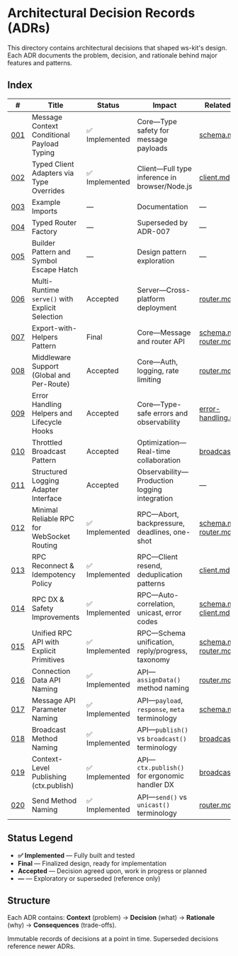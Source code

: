 # Architectural Decision Records (ADRs)

This directory contains architectural decisions that shaped ws-kit's design. Each ADR documents the problem, decision, and rationale behind major features and patterns.

## Index

| #                                                           | Title                                           | Status         | Impact                                           | Related Spec                                                     |
| ----------------------------------------------------------- | ----------------------------------------------- | -------------- | ------------------------------------------------ | ---------------------------------------------------------------- |
| [001](./001-message-context-conditional-payload-typing.md)  | Message Context Conditional Payload Typing      | ✅ Implemented | Core—Type safety for message payloads            | [schema.md](../specs/schema.md)                                  |
| [002](./002-typed-client-adapters.md)                       | Typed Client Adapters via Type Overrides        | ✅ Implemented | Client—Full type inference in browser/Node.js    | [client.md](../specs/client.md)                                  |
| [003](./003-example-imports.md)                             | Example Imports                                 | —              | Documentation                                    | —                                                                |
| [004](./004-typed-router-factory.md)                        | Typed Router Factory                            | —              | Superseded by ADR-007                            | —                                                                |
| [005](./005-builder-pattern-and-symbol-escape-hatch.md)     | Builder Pattern and Symbol Escape Hatch         | —              | Design pattern exploration                       | —                                                                |
| [006](./006-multi-runtime-serve-with-explicit-selection.md) | Multi-Runtime `serve()` with Explicit Selection | Accepted       | Server—Cross-platform deployment                 | [router.md](../specs/router.md)                                  |
| [007](./007-export-with-helpers-pattern.md)                 | Export-with-Helpers Pattern                     | Final          | Core—Message and router API                      | [schema.md](../specs/schema.md), [router.md](../specs/router.md) |
| [008](./008-middleware-support.md)                          | Middleware Support (Global and Per-Route)       | Accepted       | Core—Auth, logging, rate limiting                | [router.md](../specs/router.md)                                  |
| [009](./009-error-handling-and-lifecycle-hooks.md)          | Error Handling Helpers and Lifecycle Hooks      | Accepted       | Core—Type-safe errors and observability          | [error-handling.md](../specs/error-handling.md)                  |
| [010](./010-throttled-broadcast-pattern.md)                 | Throttled Broadcast Pattern                     | Accepted       | Optimization—Real-time collaboration             | [broadcasting.md](../specs/broadcasting.md)                      |
| [011](./011-structured-logging-adapter.md)                  | Structured Logging Adapter Interface            | Accepted       | Observability—Production logging integration     | —                                                                |
| [012](./012-rpc-minimal-reliable.md)                        | Minimal Reliable RPC for WebSocket Routing      | ✅ Implemented | RPC—Abort, backpressure, deadlines, one-shot     | [schema.md](../specs/schema.md), [router.md](../specs/router.md) |
| [013](./013-rpc-reconnect-idempotency.md)                   | RPC Reconnect & Idempotency Policy              | ✅ Implemented | RPC—Client resend, deduplication patterns        | [client.md](../specs/client.md)                                  |
| [014](./014-rpc-dx-safety-improvements.md)                  | RPC DX & Safety Improvements                    | ✅ Implemented | RPC—Auto-correlation, unicast, error codes       | [schema.md](../specs/schema.md), [client.md](../specs/client.md) |
| [015](./015-unified-rpc-api-design.md)                      | Unified RPC API with Explicit Primitives        | ✅ Implemented | RPC—Schema unification, reply/progress, taxonomy | [schema.md](../specs/schema.md), [router.md](../specs/router.md) |
| [016](./016-connection-data-api-naming.md)                  | Connection Data API Naming                      | ✅ Implemented | API—`assignData()` method naming                 | [router.md](../specs/router.md)                                  |
| [017](./017-message-api-parameter-naming.md)                | Message API Parameter Naming                    | ✅ Implemented | API—`payload`, `response`, `meta` terminology    | [schema.md](../specs/schema.md)                                  |
| [018](./018-broadcast-method-naming.md)                     | Broadcast Method Naming                         | ✅ Implemented | API—`publish()` vs `broadcast()` terminology     | [broadcasting.md](../specs/broadcasting.md)                      |
| [019](./019-ctx-publish-convenience-method.md)              | Context-Level Publishing (ctx.publish)          | ✅ Implemented | API—`ctx.publish()` for ergonomic handler DX     | [broadcasting.md](../specs/broadcasting.md)                      |
| [020](./020-send-method-naming.md)                          | Send Method Naming                              | ✅ Implemented | API—`send()` vs `unicast()` terminology          | [router.md](../specs/router.md)                                  |

## Status Legend

- **✅ Implemented** — Fully built and tested
- **Final** — Finalized design, ready for implementation
- **Accepted** — Decision agreed upon, work in progress or planned
- **—** — Exploratory or superseded (reference only)

## Structure

Each ADR contains: **Context** (problem) → **Decision** (what) → **Rationale** (why) → **Consequences** (trade-offs).

Immutable records of decisions at a point in time. Superseded decisions reference newer ADRs.
